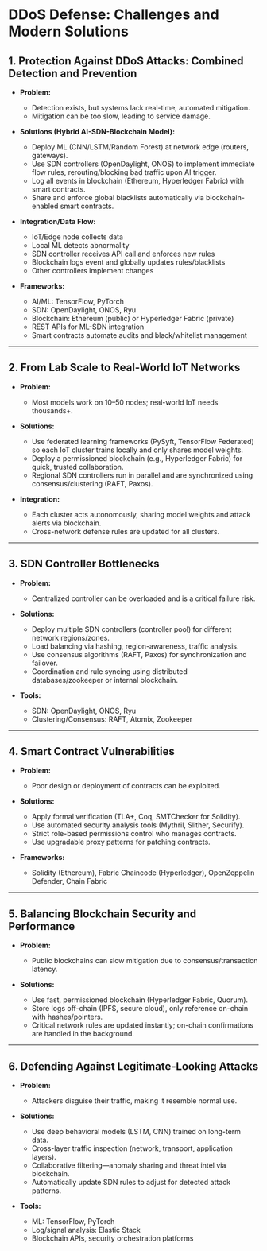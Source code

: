 # DDoS Defense: Challenges and Modern Solutions

## 1. Protection Against DDoS Attacks: Combined Detection and Prevention

- **Problem:**  
  - Detection exists, but systems lack real-time, automated mitigation.
  - Mitigation can be too slow, leading to service damage.

- **Solutions (Hybrid AI-SDN-Blockchain Model):**
  - Deploy ML (CNN/LSTM/Random Forest) at network edge (routers, gateways).
  - Use SDN controllers (OpenDaylight, ONOS) to implement immediate flow rules, rerouting/blocking bad traffic upon AI trigger.
  - Log all events in blockchain (Ethereum, Hyperledger Fabric) with smart contracts.
  - Share and enforce global blacklists automatically via blockchain-enabled smart contracts.

- **Integration/Data Flow:**  
    - IoT/Edge node collects data  
    - Local ML detects abnormality  
    - SDN controller receives API call and enforces new rules  
    - Blockchain logs event and globally updates rules/blacklists  
    - Other controllers implement changes

- **Frameworks:**  
  - AI/ML: TensorFlow, PyTorch  
  - SDN: OpenDaylight, ONOS, Ryu  
  - Blockchain: Ethereum (public) or Hyperledger Fabric (private)  
  - REST APIs for ML-SDN integration  
  - Smart contracts automate audits and black/whitelist management

---

## 2. From Lab Scale to Real-World IoT Networks

- **Problem:**  
  - Most models work on 10–50 nodes; real-world IoT needs thousands+.

- **Solutions:**  
  - Use federated learning frameworks (PySyft, TensorFlow Federated) so each IoT cluster trains locally and only shares model weights.  
  - Deploy a permissioned blockchain (e.g., Hyperledger Fabric) for quick, trusted collaboration.
  - Regional SDN controllers run in parallel and are synchronized using consensus/clustering (RAFT, Paxos).

- **Integration:**  
  - Each cluster acts autonomously, sharing model weights and attack alerts via blockchain.
  - Cross-network defense rules are updated for all clusters.

---

## 3. SDN Controller Bottlenecks

- **Problem:**  
  - Centralized controller can be overloaded and is a critical failure risk.

- **Solutions:**  
  - Deploy multiple SDN controllers (controller pool) for different network regions/zones.
  - Load balancing via hashing, region-awareness, traffic analysis.
  - Use consensus algorithms (RAFT, Paxos) for synchronization and failover.
  - Coordination and rule syncing using distributed databases/zookeeper or internal blockchain.

- **Tools:**  
  - SDN: OpenDaylight, ONOS, Ryu  
  - Clustering/Consensus: RAFT, Atomix, Zookeeper

---

## 4. Smart Contract Vulnerabilities

- **Problem:**  
  - Poor design or deployment of contracts can be exploited.

- **Solutions:**  
  - Apply formal verification (TLA+, Coq, SMTChecker for Solidity).
  - Use automated security analysis tools (Mythril, Slither, Securify).
  - Strict role-based permissions control who manages contracts.
  - Use upgradable proxy patterns for patching contracts.

- **Frameworks:**  
  - Solidity (Ethereum), Fabric Chaincode (Hyperledger), OpenZeppelin Defender, Chain Fabric

---

## 5. Balancing Blockchain Security and Performance

- **Problem:**  
  - Public blockchains can slow mitigation due to consensus/transaction latency.

- **Solutions:**  
  - Use fast, permissioned blockchain (Hyperledger Fabric, Quorum).
  - Store logs off-chain (IPFS, secure cloud), only reference on-chain with hashes/pointers.
  - Critical network rules are updated instantly; on-chain confirmations are handled in the background.

---

## 6. Defending Against Legitimate-Looking Attacks

- **Problem:**  
  - Attackers disguise their traffic, making it resemble normal use.

- **Solutions:**  
  - Use deep behavioral models (LSTM, CNN) trained on long-term data.
  - Cross-layer traffic inspection (network, transport, application layers).
  - Collaborative filtering—anomaly sharing and threat intel via blockchain.
  - Automatically update SDN rules to adjust for detected attack patterns.

- **Tools:**  
  - ML: TensorFlow, PyTorch  
  - Log/signal analysis: Elastic Stack  
  - Blockchain APIs, security orchestration platforms


